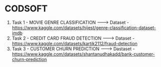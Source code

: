 # CODSOFT

1) Task 1 - MOVIE GENRE CLASSIFICATION ---> Dataset - https://www.kaggle.com/datasets/hijest/genre-classification-dataset-imdb
2) Task 2 - CREDIT CARD FRAUD DETECTION ---> Dataset - https://www.kaggle.com/datasets/kartik2112/fraud-detection
3) Task 3 - CUSTOMER CHURN PREDICTION ---> Dastaset - https://www.kaggle.com/datasets/shantanudhakadd/bank-customer-churn-prediction
